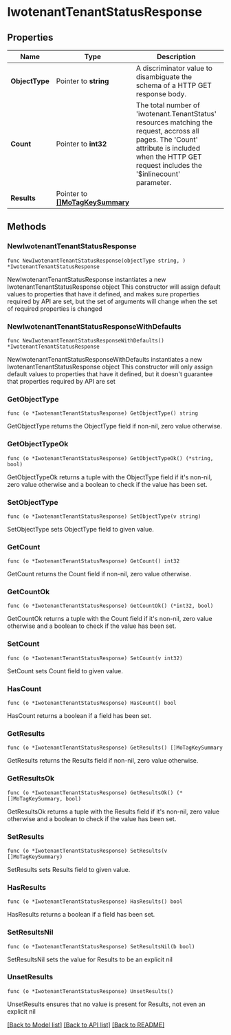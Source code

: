 # IwotenantTenantStatusResponse

## Properties

Name | Type | Description | Notes
------------ | ------------- | ------------- | -------------
**ObjectType** | Pointer to **string** | A discriminator value to disambiguate the schema of a HTTP GET response body. | 
**Count** | Pointer to **int32** | The total number of &#39;iwotenant.TenantStatus&#39; resources matching the request, accross all pages. The &#39;Count&#39; attribute is included when the HTTP GET request includes the &#39;$inlinecount&#39; parameter. | [optional] 
**Results** | Pointer to [**[]MoTagKeySummary**](MoTagKeySummary.md) |  | [optional] 

## Methods

### NewIwotenantTenantStatusResponse

`func NewIwotenantTenantStatusResponse(objectType string, ) *IwotenantTenantStatusResponse`

NewIwotenantTenantStatusResponse instantiates a new IwotenantTenantStatusResponse object
This constructor will assign default values to properties that have it defined,
and makes sure properties required by API are set, but the set of arguments
will change when the set of required properties is changed

### NewIwotenantTenantStatusResponseWithDefaults

`func NewIwotenantTenantStatusResponseWithDefaults() *IwotenantTenantStatusResponse`

NewIwotenantTenantStatusResponseWithDefaults instantiates a new IwotenantTenantStatusResponse object
This constructor will only assign default values to properties that have it defined,
but it doesn't guarantee that properties required by API are set

### GetObjectType

`func (o *IwotenantTenantStatusResponse) GetObjectType() string`

GetObjectType returns the ObjectType field if non-nil, zero value otherwise.

### GetObjectTypeOk

`func (o *IwotenantTenantStatusResponse) GetObjectTypeOk() (*string, bool)`

GetObjectTypeOk returns a tuple with the ObjectType field if it's non-nil, zero value otherwise
and a boolean to check if the value has been set.

### SetObjectType

`func (o *IwotenantTenantStatusResponse) SetObjectType(v string)`

SetObjectType sets ObjectType field to given value.


### GetCount

`func (o *IwotenantTenantStatusResponse) GetCount() int32`

GetCount returns the Count field if non-nil, zero value otherwise.

### GetCountOk

`func (o *IwotenantTenantStatusResponse) GetCountOk() (*int32, bool)`

GetCountOk returns a tuple with the Count field if it's non-nil, zero value otherwise
and a boolean to check if the value has been set.

### SetCount

`func (o *IwotenantTenantStatusResponse) SetCount(v int32)`

SetCount sets Count field to given value.

### HasCount

`func (o *IwotenantTenantStatusResponse) HasCount() bool`

HasCount returns a boolean if a field has been set.

### GetResults

`func (o *IwotenantTenantStatusResponse) GetResults() []MoTagKeySummary`

GetResults returns the Results field if non-nil, zero value otherwise.

### GetResultsOk

`func (o *IwotenantTenantStatusResponse) GetResultsOk() (*[]MoTagKeySummary, bool)`

GetResultsOk returns a tuple with the Results field if it's non-nil, zero value otherwise
and a boolean to check if the value has been set.

### SetResults

`func (o *IwotenantTenantStatusResponse) SetResults(v []MoTagKeySummary)`

SetResults sets Results field to given value.

### HasResults

`func (o *IwotenantTenantStatusResponse) HasResults() bool`

HasResults returns a boolean if a field has been set.

### SetResultsNil

`func (o *IwotenantTenantStatusResponse) SetResultsNil(b bool)`

 SetResultsNil sets the value for Results to be an explicit nil

### UnsetResults
`func (o *IwotenantTenantStatusResponse) UnsetResults()`

UnsetResults ensures that no value is present for Results, not even an explicit nil

[[Back to Model list]](../README.md#documentation-for-models) [[Back to API list]](../README.md#documentation-for-api-endpoints) [[Back to README]](../README.md)


